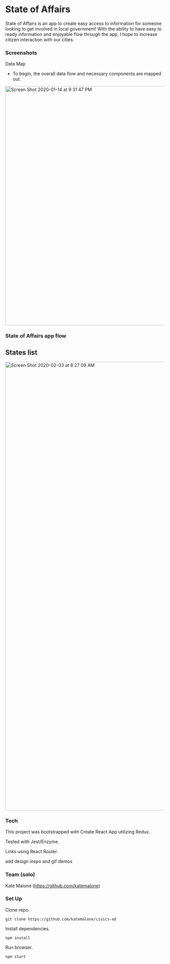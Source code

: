 # State of Affairs
State of Affairs is an app to create easy access to information for someone looking to get involved in local government! 
With the ability to have easy to ready information and enjoyable flow through the app, I hope to increase citizen interaction with our cities. 

### Screenshots
Data Map

- To begin, the overall data flow and necessary components are mapped out.
<img width="753" alt="Screen Shot 2020-01-14 at 9 31 47 PM" src="https://user-images.githubusercontent.com/49652149/72405293-91e89080-3715-11ea-94f5-acaf1a686dd2.png">

### State of Affairs app flow
## States list 
<img width="1412" alt="Screen Shot 2020-02-03 at 8 27 09 AM" src="https://user-images.githubusercontent.com/49652149/73667042-eb7f1380-4660-11ea-97a5-bb0b2db31f7b.png">



### Tech
This project was bootstrapped with Create React App utilizing Redux.

Tested with Jest/Enzyme.

Links using React Router.

add design inspo and gif demos

### Team (solo)
Kate Malone (https://github.com/katemalone)

### Set Up
Clone repo.

```git clone https://github.com/katemalone/civics-ed```

Install dependencies.

```npm install```

Run browser.

```npm start```
